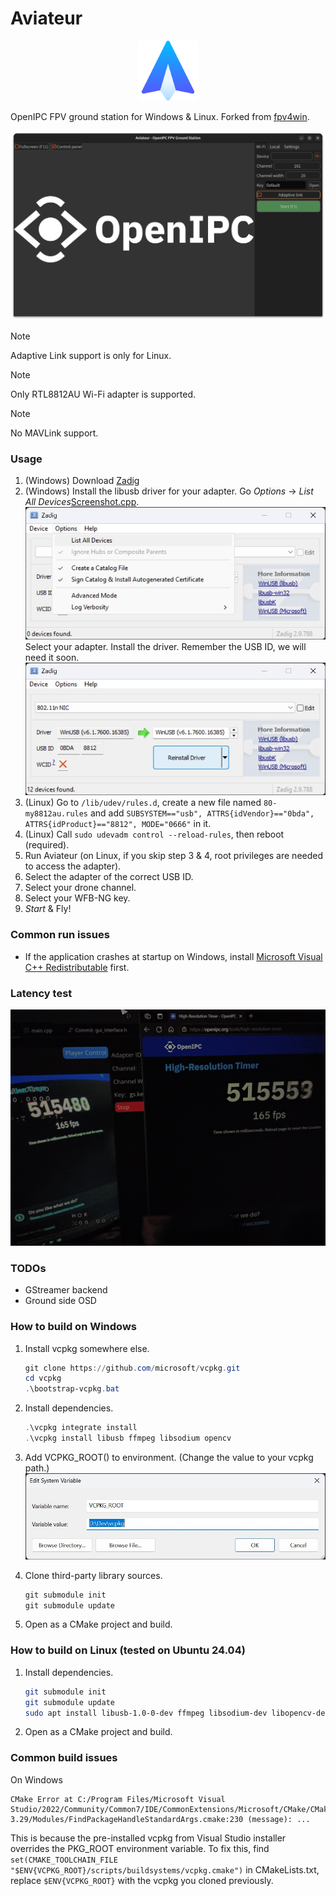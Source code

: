 # Aviateur

<p align="center">
  <a href="https://github.com/OpenIPC/aviateur">
    <img src="assets/logo.png" width="96" alt="Aviateur logo">
  </a>
</p>

OpenIPC FPV ground station for Windows & Linux. Forked from [fpv4win](https://github.com/OpenIPC/fpv4win).

![](tutorials/interface.png)

> [!NOTE]
> Adaptive Link support is only for Linux.

> [!NOTE]
> Only RTL8812AU Wi-Fi adapter is supported.

> [!NOTE]
> No MAVLink support.

### Usage

1. (Windows) Download [Zadig](https://zadig.akeo.ie/)
2. (Windows) Install the libusb driver for your adapter.
   Go *Options* → *List All Devices*[Screenshot.cpp](../../Downloads/Screenshot.cpp).
   ![](tutorials/zadig1.jpg)
   Select your adapter. Install the driver. Remember the USB ID, we will need it soon.
   ![](tutorials/zadig2.jpg)
3. (Linux) Go to `/lib/udev/rules.d`, create a new file named `80-my8812au.rules` and add
   `SUBSYSTEM=="usb", ATTRS{idVendor}=="0bda", ATTRS{idProduct}=="8812", MODE="0666"` in it.
4. (Linux) Call `sudo udevadm control --reload-rules`, then reboot (required).
5. Run Aviateur (on Linux, if you skip step 3 & 4, root privileges are needed to access the adapter).
6. Select the adapter of the correct USB ID.
7. Select your drone channel.
8. Select your WFB-NG key.
9. *Start* & Fly!

### Common run issues

* If the application crashes at startup on Windows,
  install [Microsoft Visual C++ Redistributable](https://learn.microsoft.com/en-us/cpp/windows/latest-supported-vc-redist?view=msvc-170#latest-microsoft-visual-c-redistributable-version)
  first.

### Latency test

![](tutorials/latency_test.jpg)

### TODOs

- GStreamer backend
- Ground side OSD

### How to build on Windows

1. Install vcpkg somewhere else.
   ```powershell
   git clone https://github.com/microsoft/vcpkg.git
   cd vcpkg
   .\bootstrap-vcpkg.bat
   ```

2. Install dependencies.
   ```powershell
   .\vcpkg integrate install
   .\vcpkg install libusb ffmpeg libsodium opencv
   ```

3. Add VCPKG_ROOT() to environment. (Change the value to your vcpkg path.)
   ![](tutorials/vcpkg.jpg)

4. Clone third-party library sources.
   ```powershell
   git submodule init
   git submodule update
   ```

5. Open as a CMake project and build.

### How to build on Linux (tested on Ubuntu 24.04)

1. Install dependencies.
   ```bash
   git submodule init
   git submodule update
   sudo apt install libusb-1.0-0-dev ffmpeg libsodium-dev libopencv-dev xorg-dev libpcap-dev
   ```

2. Open as a CMake project and build.

### Common build issues

On Windows

```
CMake Error at C:/Program Files/Microsoft Visual Studio/2022/Community/Common7/IDE/CommonExtensions/Microsoft/CMake/CMake/share/cmake-3.29/Modules/FindPackageHandleStandardArgs.cmake:230 (message): ...
```

This is because the pre-installed vcpkg from Visual Studio installer overrides the PKG_ROOT environment variable.
To fix this, find `set(CMAKE_TOOLCHAIN_FILE "$ENV{VCPKG_ROOT}/scripts/buildsystems/vcpkg.cmake")` in CMakeLists.txt,
replace `$ENV{VCPKG_ROOT}` with the vcpkg you cloned previously.
